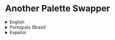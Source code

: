 # Another Palette Swapper

<details>
<summary>English</summary>
Hello! I bring you all a shader variant to change colors in Godot.
I know that, for someone who has been using Godot for some time, this can be trivial, but my intention is to help those who are starting and bring a rest to the mind of those who have been fighting with shaders for a long time to change their sprite color no winding.
  
I tried to make it as simple as possible to make it easier for me and anyone else who wants to use it. You don't need to give me the credits, but if you do I'll be grateful (^_^)v

Long story short: the shader I bring only needs:
- of the sprite and how to assign a shader to it of course
- an image that will serve as a palette
- and know how many pixels this palette is wide (because each column of pixels will be a color pattern for our sprite)
  
What happens is: the shader reads the image from the palette, finds how many px that image is wide and changes the sprite's color according to the index that is provided via GDScript.

For those who want to read more details, I have made PDF files available in English, Portuguese and Spanish.
Inside the RAR or ZIP you will find the project open for study, the executable and the PDFs for reading
</details>
<details>
<summary>Português (Brasil)</summary>
Olá! Trago para todos uma variante de shader para troca de cores no Godot. 
Eu sei que, para quem usa o Godot a algum tempo, isso pode ser trivial, mas meu intuito é ajudar quem está começando e trazer um descanso pra mente de quem já está a muito tempo brigando com os shaders para trocar a cor do seu sprite sem enrolação.
  
Tentei simplificar o máximo possível para facilitar a mim e a todos que queiram usá-lo. Não precisa me dar os créditos, ma se o fizer fico grato (^_^)v

Resumindo a história: o shader que trago precisa apenas:
- do sprite e como atribuir um shader a ele, claro
- de uma imagem que servirá de paleta
- de saber quantos pixels essa paleta tem de largura (pois cada coluna de pixels será um padrão de cores para nosso sprite)
  
O que ocorre é: o shader lê a imagem da paleta, acha quantos px aquela imagem tem de largura troca a cor do sprite de acordo com o índice que é fornecido via GDScript.

Para quem quiser ler mais detalhes, disponibilizei arquivos em PDF para inglês, português e espanhol.
Dentro do RAR ou do ZIP você encontrará o projeto aberto para estudo, o executável e os PDFs para leitura
</details>
<details>
<summary>Español</summary>
¡Hola! Les traigo a todos una variante de shader para cambiar colores en Godot.
Se que, para alguien que lleva tiempo usando Godot, esto puede resultar trivial, pero mi intención es ayudar a los que están empezando y traer un descanso a la mente de los que llevan mucho tiempo peleando con shaders. cambiar el color de su sprite sin bobinado.
  
Traté de hacerlo lo más simple posible para que sea más fácil para mí y para cualquier otra persona que quiera usarlo. No es necesario que me des los créditos, pero si lo haces te lo agradeceré (^_^)v

En pocas palabras: el sombreador que traigo solo necesita:
- del sprite y cómo asignarle un sombreador, por supuesto
- una imagen que servirá como paleta
- y saber cuántos píxeles tiene esta paleta (porque cada columna de píxeles será un patrón de color para nuestro sprite)
  
Lo que sucede es que el sombreador lee la imagen de la paleta, encuentra cuántos px tiene el ancho de la imagen y cambia el color del sprite de acuerdo con el índice proporcionado a través de GDScript.

Para aquellos que quieran leer más detalles, he puesto a disposición archivos PDF en inglés, portugués y español.
Dentro del RAR o ZIP encontrarás el proyecto abierto para estudio, el ejecutable y los PDF para lectura.
</details>
